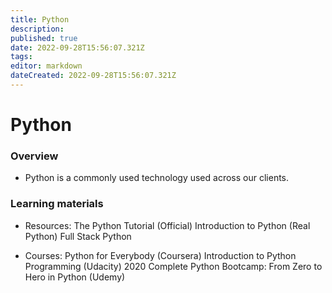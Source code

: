 ```yaml
---
title: Python
description: 
published: true
date: 2022-09-28T15:56:07.321Z
tags: 
editor: markdown
dateCreated: 2022-09-28T15:56:07.321Z
---
```


# Python
### Overview
- Python is a commonly used technology used across our clients.
### Learning materials 

- Resources:
The Python Tutorial (Official)
Introduction to Python (Real Python)
Full Stack Python

- Courses:
Python for Everybody (Coursera)
Introduction to Python Programming (Udacity)
2020 Complete Python Bootcamp: From Zero to Hero in Python (Udemy)